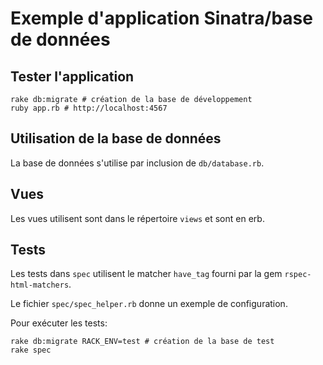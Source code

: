 Exemple d'application Sinatra/base de données
=============================================

## Tester l'application

    rake db:migrate # création de la base de développement
    ruby app.rb # http://localhost:4567

## Utilisation de la base de données

La base de données s'utilise par inclusion de `db/database.rb`.

## Vues

Les vues utilisent sont dans le répertoire `views` et sont en erb.

## Tests

Les tests dans `spec` utilisent le matcher `have_tag` fourni par la gem
`rspec-html-matchers`.

Le fichier `spec/spec_helper.rb` donne un exemple de configuration.

Pour exécuter les tests:

    rake db:migrate RACK_ENV=test # création de la base de test
    rake spec


